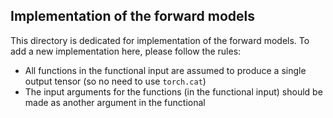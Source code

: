 ## Implementation of the forward models

This directory is dedicated for implementation of the forward models.
To add a new implementation here, please follow the rules:

* All functions in the functional input are assumed to produce a single output tensor (so no need to use `torch.cat`)
* The input arguments for the functions (in the functional input) should be made as another argument in the functional
